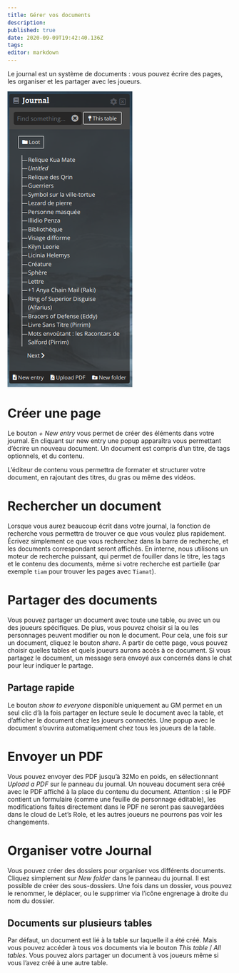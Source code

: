 ```yaml
---
title: Gérer vos documents
description: 
published: true
date: 2020-09-09T19:42:40.136Z
tags: 
editor: markdown
---
```


Le journal est un système de documents : vous pouvez écrire des pages, les organiser et les partager avec les joueurs.

![journal.png](/medias/french/journal.png)

# Créer une page
Le bouton *+ New entry* vous permet de créer des éléments dans votre journal. En cliquant sur new entry une popup apparaîtra vous permettant d’écrire un nouveau document. Un document est compris d’un titre, de tags optionnels, et du contenu.

L’éditeur de contenu vous permettra de formater et structurer votre document, en rajoutant des titres, du gras ou même des vidéos.

# Rechercher un document
Lorsque vous aurez beaucoup écrit dans votre journal, la fonction de recherche vous permettra de trouver ce que vous voulez plus rapidement. Écrivez simplement ce que vous recherchez dans la barre de recherche, et les documents correspondant seront affichés. En interne, nous utilisons un moteur de recherche puissant, qui permet de fouiller dans le titre, les tags et le contenu des documents, même si votre recherche est partielle (par exemple `tiam` pour trouver les pages avec `Tiamat`).

# Partager des documents
Vous pouvez partager un document avec toute une table, ou avec un ou des joueurs spécifiques. De plus, vous pouvez choisir si la ou les personnages peuvent modifier ou non le document. Pour cela, une fois sur un document, cliquez le bouton *share*. A partir de cette page, vous pouvez choisir quelles tables et quels joueurs aurons accès à ce document. Si vous partagez le document, un message sera envoyé aux concernés dans le chat pour leur indiquer le partage.

## Partage rapide
Le bouton *show to everyone* disponible uniquement au GM permet en un seul clic d’à la fois partager en lecture seule le document avec la table, et d’afficher le document chez les joueurs connectés. Une popup avec le document s’ouvrira automatiquement chez tous les joueurs de la table.

# Envoyer un PDF
Vous pouvez envoyer des PDF jusqu’à 32Mo en poids, en sélectionnant *Upload a PDF* sur le panneau du journal. Un nouveau document sera créé avec le PDF affiché à la place du contenu du document. Attention : si le PDF contient un formulaire (comme une feuille de personnage éditable), les modifications faites directement dans le PDF ne seront pas sauvegardées dans le cloud de Let’s Role, et les autres joueurs ne pourrons pas voir les changements.

# Organiser votre Journal
Vous pouvez créer des dossiers pour organiser vos différents documents. Cliquez simplement sur *New folder* dans le panneau du journal. Il est possible de créer des sous-dossiers. Une fois dans un dossier, vous pouvez le renommer, le déplacer, ou le supprimer via l’icône engrenage à droite du nom du dossier.

## Documents sur plusieurs tables
Par défaut, un document est lié à la table sur laquelle il a été créé. Mais vous pouvez accéder à tous vos documents via le bouton *This table* / *All tables*. Vous pouvez alors partager un document à vos joueurs même si vous l’avez créé à une autre table.
